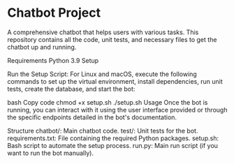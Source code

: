 # Chatbot Project
A comprehensive chatbot that helps users with various tasks. This repository contains all the code, unit tests, and necessary files to get the chatbot up and running.

Requirements
Python 3.9
Setup

Run the Setup Script:
For Linux and macOS, execute the following commands to set up the virtual environment, install dependencies, run unit tests, create the database, and start the bot:

bash
Copy code
chmod +x setup.sh
./setup.sh
Usage
Once the bot is running, you can interact with it using the user interface provided or through the specific endpoints detailed in the bot's documentation.

Structure
chatbot/: Main chatbot code.
test/: Unit tests for the bot.
requirements.txt: File containing the required Python packages.
setup.sh: Bash script to automate the setup process.
run.py: Main run script (if you want to run the bot manually).
